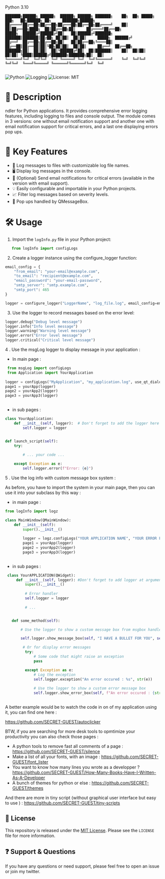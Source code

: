 Python 3.10
```
███████╗██████╗ ██████╗  ██████╗ ██████╗ ███████╗    ██╗  ██╗ █████╗ ███╗   ██╗██████╗ ██╗     ███████╗██████╗ 
██╔════╝██╔══██╗██╔══██╗██╔═══██╗██╔══██╗██╔════╝    ██║  ██║██╔══██╗████╗  ██║██╔══██╗██║     ██╔════╝██╔══██╗
█████╗  ██████╔╝██████╔╝██║   ██║██████╔╝███████╗    ███████║███████║██╔██╗ ██║██║  ██║██║     █████╗  ██████╔╝
██╔══╝  ██╔══██╗██╔══██╗██║   ██║██╔══██╗╚════██║    ██╔══██║██╔══██║██║╚██╗██║██║  ██║██║     ██╔══╝  ██╔══██╗
███████╗██║  ██║██║  ██║╚██████╔╝██║  ██║███████║    ██║  ██║██║  ██║██║ ╚████║██████╔╝███████╗███████╗██║  ██║
╚══════╝╚═╝  ╚═╝╚═╝  ╚═╝ ╚═════╝ ╚═╝  ╚═╝╚══════╝    ╚═╝  ╚═╝╚═╝  ╚═╝╚═╝  ╚═══╝╚═════╝ ╚══════╝╚══════╝╚═╝  ╚═╝
                                                                                                               
```
![Python](https://img.shields.io/badge/Python-3.x-blue)
![Logging](https://img.shields.io/badge/Logging-Enhanced-green)
![License: MIT](https://img.shields.io/badge/License-MIT-yellow)

# 📝 Description

ndler for Python applications. It provides comprehensive error logging features, including logging to files and console output. The module comes in 3 versions: one without email notification support and another one with email notification support for critical errors, and a last one displaying errors pop ups.

# 🔑 Key Features

- 📄 Log messages to files with customizable log file names.
- 🖥️ Display log messages in the console.
- 📧 (Optional) Send email notifications for critical errors (available in the version with email support).
- 💡 Easily configurable and importable in your Python projects.
- 📈 Filter log messages based on severity levels.
- 💬 Pop ups handled by QMessageBox.



# 🛠️ Usage

   1. Import the `logInfo.py` file in your Python project:

```python
   from logInfo import configLogs
```

   2. Create a logger instance using the configure_logger function:

```python
email_config = {
    "from_email": "your-email@example.com",
    "to_email": "recipient@example.com",
    "email_password": "your-email-password",
    "smtp_server": "smtp.example.com",
    "smtp_port": 465
}

logger = configure_logger("LoggerName", "log_file.log", email_config=email_config)

```
   3. Use the logger to record messages based on the error level:
      
 ```python
logger.debug("Debug level message")
logger.info("Info level message")
logger.warning("Warning level message")
logger.error("Error level message")
logger.critical("Critical level message")


 ```
 
   4 . Use the msgLog logger to display message in your application : 
  
   - In main page :

```python
 from msgLog import configLogs
 from Application import YourApplication
 
logger = configLogs("MyApplication", "my_application.log", use_qt_dialogs=True)
page1 = yourApp(logger)
page2 = yourApp2(logger)
page3 = yourApp3(logger)
        
  ```
 
 
 
   - in sub pages : 
    
 ```python
 class YourApplication:
     def __init__(self, logger):  # Don't forget to add the logger here
         self.logger = logger
 
 
 def launch_script(self):
     try:
          
         # ... your code ...
 
     except Exception as e:
         self.logger.error(f"Error: {e}")
  ```
  
   5 . Use the log info with custom message box system :
   
As before, you have to import the system in your main page, then you can use it into your subclass by this way : 
   - in main page : 
   
```python
from logInfo import logz

class MainWindow(QMainWindow):
    def __init__(self):
        super().__init__()
        
        logger = logz.configLogs("YOUR APPLICATION NAME", "YOUR ERROR FILELOG NAME.log", use_qt_dialogs=True)
        page1 = yourApp(logger)
        page2 = yourApp2(logger)
        page3 = yourApp3(logger)
        
```

   - in sub pages : 

```python
 class YourAPPLICATION(QWidget):
     def __init__(self, logger): #Don't forget to add logger at arguments on every pages
         super().__init__()
 
         # Error handler
         self.logger = logger
 
         # ...


   def some_method(self):

       # Use the logger to show a custom message box from msgbox handler

       self.logger.show_message_box(self, "I HAVE A BULLET FOR YOU", self.sacrifice_all)

        # Or for display error messages
         try:
             # Some code that might raise an exception
             pass

         except Exception as e:
             # Log the exception
             self.logger.exception("An error occured : %s", str(e))
 
             # Use the logger to show a custom error message box
             self.logger.show_error_box(self, f"An error occured : {str(e)}")
   
```

A better example would be to watch the code in on of my application using it, you can find one here  :

https://github.com/SECRET-GUEST/autoclicker
  

BTW, if you are searching for more desk tools to opmtimize your productivity you can also check those pages :

- A python tools to remove fast all comments of a page : https://github.com/SECRET-GUEST/silence
- Make a list of all your fonts, with an image : https://github.com/SECRET-GUEST/font_lister
- You want to know how many lines you wrote as a developper ? https://github.com/SECRET-GUEST/How-Many-Books-Have-I-Written-As-A-Developer
- A bunch of themes for python or else : https://github.com/SECRET-GUEST/themes

And there are more in tiny script (without graphical user interface but easy to use ) : https://github.com/SECRET-GUEST/tiny-scripts



## :scroll: License

This repository is released under the [MIT License](LICENSE). Please see the `LICENSE` file for more information.


## :question: Support & Questions

If you have any questions or need support, please feel free to open an issue or join my twitter.


